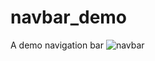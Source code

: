 # navbar_demo
 A demo navigation bar
![navbar](https://github.com/vishalforwork/navbar_demo_1/assets/131588842/a9229a1e-9847-4fea-a7ee-2c349e4e6f91)
